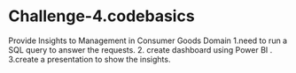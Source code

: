 # Challenge-4.codebasics
Provide Insights to Management in Consumer Goods Domain
1.need to run a SQL query to answer the requests.
2. create dashboard using Power BI .
3.create a presentation to show the insights.
